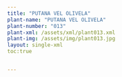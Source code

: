 ```yaml
---
title: "PUTANA VEL OLIVELA"
plant-name: "PUTANA VEL OLIVELA"
plant-number: "013"
plant-xml: /assets/xml/plant013.xml
plant-img: /assets/img/plant013.jpg
layout: single-xml
toc:true


---
```

